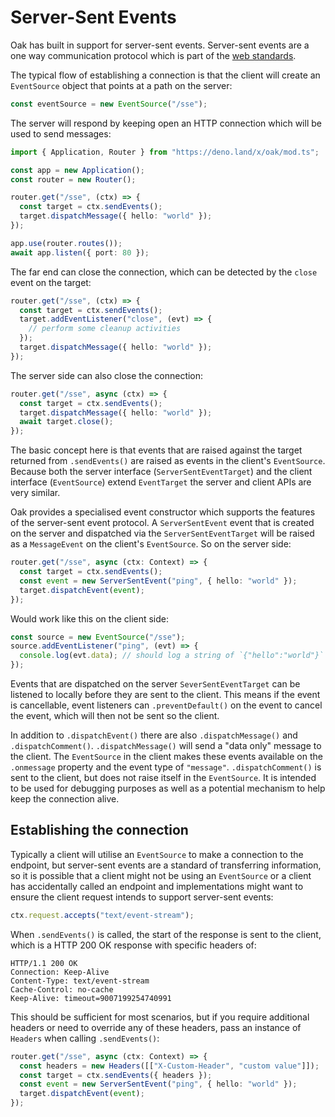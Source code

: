 # Server-Sent Events

Oak has built in support for server-sent events. Server-sent events are a one
way communication protocol which is part of the
[web standards](https://html.spec.whatwg.org/multipage/server-sent-events.html#server-sent-events).

The typical flow of establishing a connection is that the client will create an
`EventSource` object that points at a path on the server:

```js
const eventSource = new EventSource("/sse");
```

The server will respond by keeping open an HTTP connection which will be used to
send messages:

```ts
import { Application, Router } from "https://deno.land/x/oak/mod.ts";

const app = new Application();
const router = new Router();

router.get("/sse", (ctx) => {
  const target = ctx.sendEvents();
  target.dispatchMessage({ hello: "world" });
});

app.use(router.routes());
await app.listen({ port: 80 });
```

The far end can close the connection, which can be detected by the `close` event
on the target:

```ts
router.get("/sse", (ctx) => {
  const target = ctx.sendEvents();
  target.addEventListener("close", (evt) => {
    // perform some cleanup activities
  });
  target.dispatchMessage({ hello: "world" });
});
```

The server side can also close the connection:

```ts
router.get("/sse", async (ctx) => {
  const target = ctx.sendEvents();
  target.dispatchMessage({ hello: "world" });
  await target.close();
});
```

The basic concept here is that events that are raised against the target
returned from `.sendEvents()` are raised as events in the client's
`EventSource`. Because both the server interface (`ServerSentEventTarget`) and
the client interface (`EventSource`) extend `EventTarget` the server and client
APIs are very similar.

Oak provides a specialised event constructor which supports the features of the
server-sent event protocol. A `ServerSentEvent` event that is created on the
server and dispatched via the `ServerSentEventTarget` will be raised as a
`MessageEvent` on the client's `EventSource`. So on the server side:

```ts
router.get("/sse", async (ctx: Context) => {
  const target = ctx.sendEvents();
  const event = new ServerSentEvent("ping", { hello: "world" });
  target.dispatchEvent(event);
});
```

Would work like this on the client side:

```ts
const source = new EventSource("/sse");
source.addEventListener("ping", (evt) => {
  console.log(evt.data); // should log a string of `{"hello":"world"}`
});
```

Events that are dispatched on the server `SeverSentEventTarget` can be listened
to locally before they are sent to the client. This means if the event is
cancellable, event listeners can `.preventDefault()` on the event to cancel the
event, which will then not be sent so the client.

In addition to `.dispatchEvent()` there are also `.dispatchMessage()` and
`.dispatchComment()`. `.dispatchMessage()` will send a "data only" message to
the client. The `EventSource` in the client makes these events available on the
`.onmessage` property and the event type of `"message"`. `.dispatchComment()` is
sent to the client, but does not raise itself in the `EventSource`. It is
intended to be used for debugging purposes as well as a potential mechanism to
help keep the connection alive.

## Establishing the connection

Typically a client will utilise an `EventSource` to make a connection to the
endpoint, but server-sent events are a standard of transferring information, so
it is possible that a client might not be using an `EventSource` or a client has
accidentally called an endpoint and implementations might want to ensure the
client request intends to support server-sent events:

```ts
ctx.request.accepts("text/event-stream");
```

When `.sendEvents()` is called, the start of the response is sent to the client,
which is a HTTP 200 OK response with specific headers of:

```
HTTP/1.1 200 OK
Connection: Keep-Alive
Content-Type: text/event-stream
Cache-Control: no-cache
Keep-Alive: timeout=9007199254740991
```

This should be sufficient for most scenarios, but if you require additional
headers or need to override any of these headers, pass an instance of `Headers`
when calling `.sendEvents()`:

```ts
router.get("/sse", async (ctx: Context) => {
  const headers = new Headers([["X-Custom-Header", "custom value"]]);
  const target = ctx.sendEvents({ headers });
  const event = new ServerSentEvent("ping", { hello: "world" });
  target.dispatchEvent(event);
});
```
